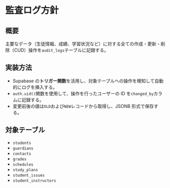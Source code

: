 # 監査ログ方針

## 概要

主要なデータ（生徒情報、成績、学習状況など）に対する全ての作成・更新・削除（CUD）操作を`audit_logs`テーブルに記録する。

## 実装方法

- Supabase の**トリガー関数**を活用し、対象テーブルへの操作を検知して自動的にログを挿入する。
- `auth.uid()`関数を使用して、操作を行ったユーザーの ID を`changed_by`カラムに記録する。
- 変更前後の値は`OLD`および`NEW`レコードから取得し、JSONB 形式で保存する。

## 対象テーブル

- `students`
- `guardians`
- `contacts`
- `grades`
- `schedules`
- `study_plans`
- `student_issues`
- `student_instructors`

